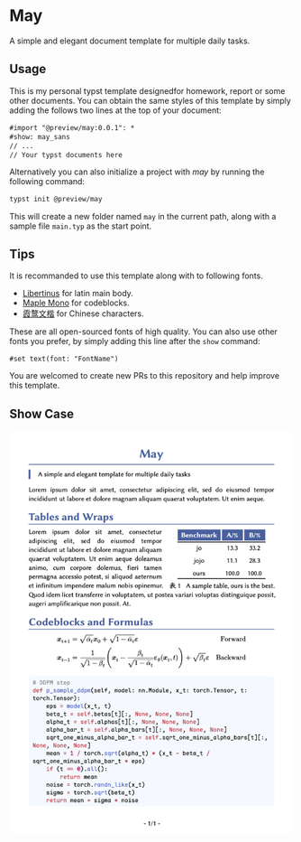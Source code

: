 # May

A simple and elegant document template for multiple daily tasks.

## Usage

This is my personal typst template designedfor homework, report or some other documents. You can obtain the same styles of this template by simply adding the follows two lines at the top of your document:

```typst
#import "@preview/may:0.0.1": *
#show: may_sans
// ...
// Your typst documents here
```

Alternatively you can also initialize a project with _may_ by running the following command:

```sh
typst init @preview/may
```

This will create a new folder named `may` in the current path, along with a sample file `main.typ` as the start point.

## Tips

It is recommanded to use this template along with to following fonts.

* [Libertinus](https://github.com/alerque/libertinus) for latin main body.
* [Maple Mono](https://github.com/subframe7536/maple-font) for codeblocks.
* [霞鹜文楷](https://github.com/lxgw/LxgwWenKai) for Chinese characters.

These are all open-sourced fonts of high quality. You can also use other fonts you prefer, by simply adding this line after the `show` command:

```typst
#set text(font: "FontName")
```

You are welcomed to create new PRs to this repository and help improve this template.

## Show Case

![](./thumbnail.png)
